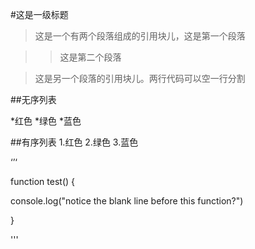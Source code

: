 #这是一级标题

> 这是一个有两个段落组成的引用块儿，这是第一个段落

>
>
>> 这是第二个段落

> 这是另一个段落的引用块儿。两行代码可以空一行分割

##无序列表

*红色
*绿色
*蓝色



##有序列表
1.红色
2.绿色
3.蓝色

‘’‘

function test() {

console.log("notice the blank line before this function?")

}

'''



